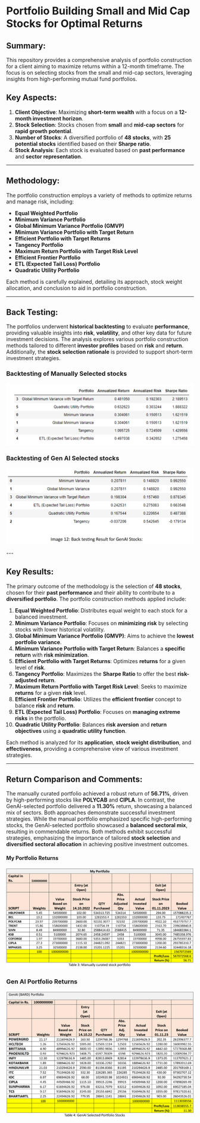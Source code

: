 # Portfolio Building Small and Mid Cap Stocks for Optimal Returns

## Summary:


This repository provides a comprehensive analysis of portfolio construction for a client aiming to maximize returns within a 12-month timeframe. The focus is on selecting stocks from the small and mid-cap sectors, leveraging insights from high-performing mutual fund portfolios.


## Key Aspects:

1. **Client Objective**: Maximizing **short-term wealth** with a focus on a **12-month investment horizon**.
2. **Stock Selection**: Stocks chosen from **small** and **mid-cap sectors** for **rapid growth potential**.
3. **Number of Stocks**: A diversified portfolio of **48 stocks**, with **25 potential stocks** identified based on their **Sharpe ratio**.
4. **Stock Analysis**: Each stock is evaluated based on **past performance** and **sector representation**.

---

## Methodology:

The portfolio construction employs a variety of methods to optimize returns and manage risk, including:

- **Equal Weighted Portfolio**
- **Minimum Variance Portfolio**
- **Global Minimum Variance Portfolio (GMVP)**
- **Minimum Variance Portfolio with Target Return**
- **Efficient Portfolio with Target Returns**
- **Tangency Portfolio**
- **Maximum Return Portfolio with Target Risk Level**
- **Efficient Frontier Portfolio**
- **ETL (Expected Tail Loss) Portfolio**
- **Quadratic Utility Portfolio**

Each method is carefully explained, detailing its approach, stock weight allocation, and conclusion to aid in portfolio construction.

---

## Back Testing:

The portfolios underwent **historical backtesting** to evaluate **performance**, providing valuable insights into **risk**, **volatility**, and other key data for future investment decisions. The analysis explores various portfolio construction methods tailored to different **investor profiles** based on **risk** and **return**. Additionally, the **stock selection rationale** is provided to support short-term investment strategies.

### Backtesting of Manually Selected stocks
<p aligne='center'>
  <img src='./Backtesting_My_Portfolio.png'>
</p>

### Backtesting of Gen AI Selected stocks
<p aligne='center'>
  <img src='./Backtesting Result for Genai Stocks.png'>
</p>
---

## Key Results:

The primary outcome of the methodology is the selection of **48 stocks**, chosen for their **past performance** and their ability to contribute to a **diversified portfolio**. The portfolio construction methods applied include:

1. **Equal Weighted Portfolio**: Distributes equal weight to each stock for a balanced investment.
2. **Minimum Variance Portfolio**: Focuses on **minimizing risk** by selecting stocks with lower historical volatility.
3. **Global Minimum Variance Portfolio (GMVP)**: Aims to achieve the **lowest portfolio variance**.
4. **Minimum Variance Portfolio with Target Return**: Balances a **specific return** with **risk minimization**.
5. **Efficient Portfolio with Target Returns**: Optimizes **returns** for a given level of **risk**.
6. **Tangency Portfolio**: Maximizes the **Sharpe Ratio** to offer the best **risk-adjusted return**.
7. **Maximum Return Portfolio with Target Risk Level**: Seeks to maximize **returns** for a given **risk** level.
8. **Efficient Frontier Portfolio**: Utilizes the **efficient frontier** concept to balance **risk** and **return**.
9. **ETL (Expected Tail Loss) Portfolio**: Focuses on **managing extreme risks** in the portfolio.
10. **Quadratic Utility Portfolio**: Balances **risk aversion** and **return objectives** using a **quadratic utility function**.

Each method is analyzed for its **application**, **stock weight distribution**, and **effectiveness**, providing a comprehensive view of various investment strategies.

---

## Return Comparison and Comments:

The manually curated portfolio achieved a robust return of **56.71%**, driven by high-performing stocks like **POLYCAB** and **CIPLA**. In contrast, the GenAI-selected portfolio delivered a **11.30%** return, showcasing a balanced mix of sectors. Both approaches demonstrate successful investment strategies.
While the manual portfolio emphasized specific high-performing stocks, the GenAI-selected portfolio showcased a **balanced sectoral mix**, resulting in commendable returns. Both methods exhibit successful strategies, emphasizing the importance of tailored **stock selection** and **diversified sectoral allocation** in achieving positive investment outcomes.

#### My Portfolio Returns

<p aligne='center'>
  <img src='./Selected stocks return.png'>
</p>

### Gen AI Portfolio Returns

<p aligne='center'>
  <img src='./Gen AI selected stock portfolio.png'>
</p>



